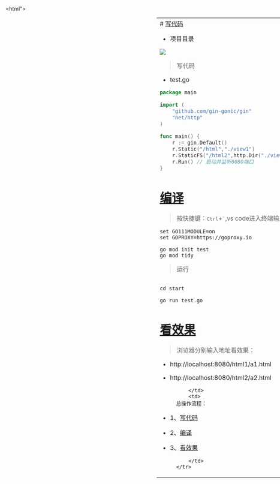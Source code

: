 <html">
    <table style="margin-left: 80%; margin-right: 20%;">
        <tr>
            <td> 
		# <a name="go-01" href="#" >写代码</a>

- 项目目录

![](image/3-1.png)

> 写代码

- test.go

```go
package main

import (
	"github.com/gin-gonic/gin"
	"net/http"
)

func main() {
	r := gin.Default() 
	r.Static("/html","./view1")
	r.StaticFS("/html2",http.Dir("./view2"))
	r.Run() // 启动并监听8080端口
}

```

# <a name="go-02" href="#" >编译</a>

> 按快捷键：<kbd>Ctrl</kbd>+<kbd>`</kbd>,vs code进入终端输入命令。

```shell
set GO111MODULE=on
set GOPROXY=https://goproxy.io

go mod init test
go mod tidy

```


> 运行

```shell

cd start

go run test.go
```

# <a name="go-03" href="#" >看效果</a>

> 浏览器分别输入地址看效果：
- http://localhost:8080/html1/a1.html
- http://localhost:8080/html2/a2.html

            </td>
            <td>
		总操作流程：
- 1、[写代码](#go-01)
- 2、[编译](#go-02)
- 3、[看效果](#go-03)

            </td>
        </tr>
    </table>
</html>
